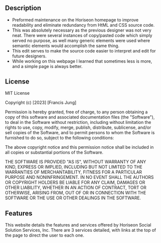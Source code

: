 # <Horiseon-Website>

## Description

- Preformed maintenance on the Horiseon homepage to improve readability and
  eliminate redundancy from HtML and CSS source code. 
- This was absolutely necessary as the previous designer was not very neat.
  There were several instances of copy/pasted code which simply served no purpose, as well many generic elements were used where semantic elements would accomplish the same thing.
- This edit serves to make the source code easier to interpret and edit for future
  designers.
- While working on this webpage I learned that sometimes less is more, and 
  a simple page is always better.

## License

MIT License

Copyright (c) [2023] [Francis Jung]

Permission is hereby granted, free of charge, to any person obtaining a copy
of this software and associated documentation files (the "Software"), to deal
in the Software without restriction, including without limitation the rights
to use, copy, modify, merge, publish, distribute, sublicense, and/or sell
copies of the Software, and to permit persons to whom the Software is
furnished to do so, subject to the following conditions:

The above copyright notice and this permission notice shall be included in all
copies or substantial portions of the Software.

THE SOFTWARE IS PROVIDED "AS IS", WITHOUT WARRANTY OF ANY KIND, EXPRESS OR
IMPLIED, INCLUDING BUT NOT LIMITED TO THE WARRANTIES OF MERCHANTABILITY,
FITNESS FOR A PARTICULAR PURPOSE AND NONINFRINGEMENT. IN NO EVENT SHALL THE
AUTHORS OR COPYRIGHT HOLDERS BE LIABLE FOR ANY CLAIM, DAMAGES OR OTHER
LIABILITY, WHETHER IN AN ACTION OF CONTRACT, TORT OR OTHERWISE, ARISING FROM,
OUT OF OR IN CONNECTION WITH THE SOFTWARE OR THE USE OR OTHER DEALINGS IN THE
SOFTWARE.

## Features

This website details the features and services offered by Horiseon Social Solution Services, Inc. There are 3 services detailed, with links at the top of the page to direct the user to each one.